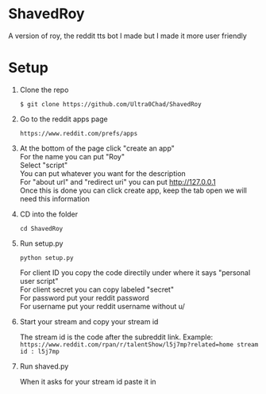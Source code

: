 # ShavedRoy
A version of roy, the reddit tts bot I made but I made it more user friendly

# Setup
1. Clone the repo

      `$ git clone https://github.com/Ultra0Chad/ShavedRoy`

2. Go to the reddit apps page

      `https://www.reddit.com/prefs/apps`
 
3. At the bottom of the page click "create an app" <br>
      For the name you can put "Roy" <br>
      Select "script" <br>
      You can put whatever you want for the description <br>
      For "about url" and "redirect uri" you can put http://127.0.0.1 <br>
      Once this is done you can click create app, keep the tab open we will need this information <br>
      
4. CD into the folder

      `cd ShavedRoy`
      
5. Run setup.py

      `python setup.py`
      
      For client ID you copy the code directily under where it says "personal user script" <br>
      For client secret you can copy labeled "secret" <br>
      For password put your reddit password <br>
      For username put your reddit username without u/ <br>
      
6. Start your stream and copy your stream id

      The stream id is the code after the subreddit link. Example:
      `https://www.reddit.com/rpan/r/talentShow/l5j7mp?related=home stream id : l5j7mp`
      
7. Run shaved.py

      When it asks for your stream id paste it in
      

      
